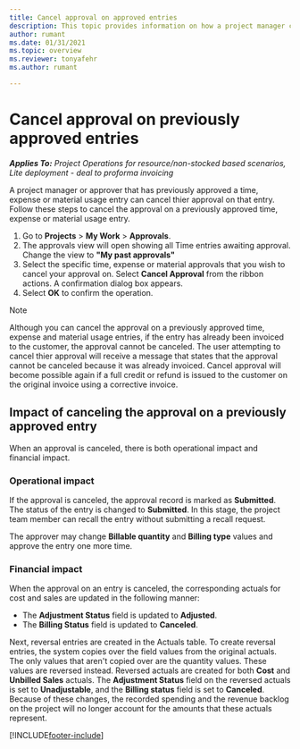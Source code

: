 ```yaml
---
title: Cancel approval on approved entries
description: This topic provides information on how a project manager can cancel approval on previously approved time, expense, material usage entries.
author: rumant
ms.date: 01/31/2021
ms.topic: overview
ms.reviewer: tonyafehr
ms.author: rumant

---
```



# Cancel approval on previously approved entries


_**Applies To:** Project Operations for resource/non-stocked based scenarios, Lite deployment - deal to proforma invoicing_

A project manager or approver that has previously approved a time, expense or material usage entry can cancel thier approval on that entry. Follow these steps to cancel the approval on a previously approved time, expense or material usage entry.

1. Go to **Projects** \> **My Work** \> **Approvals**.
2. The approvals view will open showing all Time entries awaiting approval. Change the view to **"My past approvals"** 
3. Select the specific time, expense or material approvals that you wish to cancel your approval on. Select **Cancel Approval** from the ribbon actions. A confirmation dialog box appears. 
4. Select **OK** to confirm the operation. 

> [!NOTE]
> Although you can cancel the approval on a previously approved time, expense and material usage entries, if the entry has already been invoiced to the customer, the approval cannot be canceled. The user attempting to cancel thier approval will receive a message that states that the approval cannot be canceled because it was already invoiced. Cancel approval will become possible again if a full credit or refund is issued to the customer on the original invoice using a corrective invoice.


## Impact of canceling the approval on a previously approved entry

When an approval is canceled, there is both operational impact and financial impact.

### Operational impact

If the approval is canceled, the approval record is marked as **Submitted**. The status of the entry is changed to  **Submitted**. In this stage, the project team member can recall the entry without submitting a recall request.

The approver may change **Billable quantity** and **Billing type** values and approve the entry one more time.

### Financial impact

When the approval on an entry is canceled, the corresponding actuals for cost and sales are updated in the following manner:

- The **Adjustment Status** field is updated to **Adjusted**.
- The **Billing Status** field is updated to **Canceled**.

Next, reversal entries are created in the Actuals table. To create reversal entries, the system copies over the field values from the original actuals. The only values that aren't copied over are the quantity values. These values are reversed instead. Reversed actuals are created for both **Cost** and **Unbilled Sales** actuals. The **Adjustment Status** field on the reversed actuals is set to **Unadjustable**, and the **Billing status** field is set to **Canceled**. Because of these changes, the recorded spending and the revenue backlog on the project will no longer account for the amounts that these actuals represent.


[!INCLUDE[footer-include](../includes/footer-banner.md)]
